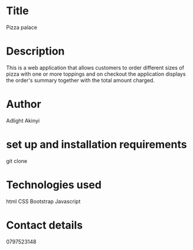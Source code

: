 # Title
Pizza palace
# Description
This is a web application that allows customers to order different sizes of pizza with one or more toppings and on checkout the application displays the order's summary together with the total amount charged.
# Author
Adlight Akinyi
# set up and installation requirements
git clone
# Technologies used
html
CSS
Bootstrap
Javascript
# Contact details
0797523148



